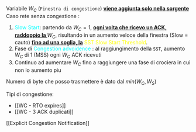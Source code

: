 Variabile $W_C$ (`Finestra di congestione`) <b><u>viene aggiunta solo nella sorgente</u></b>
Caso rete senza congestione :
1. <span style=color:cyan>Slow Start</span>: partendo da $W_C=1$, <b><u>ogni volta che ricevo un ACK, raddoppio la </u></b>$W_C$, risultando in un aumento veloce della finestra (Slow = cauto) <b><u>fino ad una soglia, la</u></b> <span style=color:yellow>SST Slow Start Threshold</span>. 
2. Fase di <span style=color:cyan>Congestion advoidence</span> : al raggiungimento della `SST`, aumento $W_C$ di 1 (MSS) ogni $W_C$ ACK ricevuti 
3. Continuo ad aumentare $W_C$ fino a raggiungere una fase di crociera in cui non lo aumento piu 

Numero di byte che posso trasmettere è dato dal $min(W_C, W_S)$

Tipi di congestione:
- [[WC - RTO expires]] 
- [[WC - 3 ACK duplicati]]

[[Explicit Congestion Notification]]
